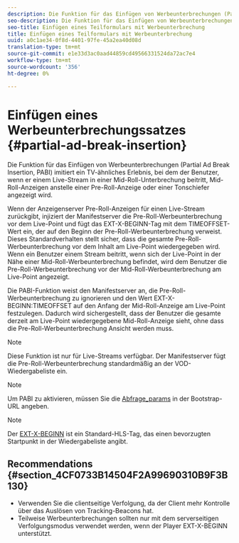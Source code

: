 ```yaml
---
description: Die Funktion für das Einfügen von Werbeunterbrechungen (Partial Ad Break Insertion, PABI) imitiert ein TV-ähnliches Erlebnis, bei dem der Benutzer, wenn er einem Live-Stream in einer Mid-Roll-Unterbrechung beitritt, Mid-Roll-Anzeigen anstelle einer Pre-Roll-Anzeige oder einer Tonschiefer angezeigt wird.
seo-description: Die Funktion für das Einfügen von Werbeunterbrechungen (Partial Ad Break Insertion, PABI) imitiert ein TV-ähnliches Erlebnis, bei dem der Benutzer, wenn er einem Live-Stream in einer Mid-Roll-Unterbrechung beitritt, Mid-Roll-Anzeigen anstelle einer Pre-Roll-Anzeige oder einer Tonschiefer angezeigt wird.
seo-title: Einfügen eines Teilformulars mit Werbeunterbrechung
title: Einfügen eines Teilformulars mit Werbeunterbrechung
uuid: a0c1ae34-0f8d-4401-97fe-45a2ea40d08d
translation-type: tm+mt
source-git-commit: e1e33d3ac0aad44859cd49566331524da72ac7e4
workflow-type: tm+mt
source-wordcount: '356'
ht-degree: 0%

---
```



# Einfügen eines Werbeunterbrechungssatzes {#partial-ad-break-insertion}

Die Funktion für das Einfügen von Werbeunterbrechungen (Partial Ad Break Insertion, PABI) imitiert ein TV-ähnliches Erlebnis, bei dem der Benutzer, wenn er einem Live-Stream in einer Mid-Roll-Unterbrechung beitritt, Mid-Roll-Anzeigen anstelle einer Pre-Roll-Anzeige oder einer Tonschiefer angezeigt wird.

Wenn der Anzeigenserver Pre-Roll-Anzeigen für einen Live-Stream zurückgibt, injiziert der Manifestserver die Pre-Roll-Werbeunterbrechung vor dem Live-Point und fügt das EXT-X-BEGINN-Tag mit dem TIMEOFFSET-Wert ein, der auf den Beginn der Pre-Roll-Werbeunterbrechung verweist. Dieses Standardverhalten stellt sicher, dass die gesamte Pre-Roll-Werbeunterbrechung vor dem Inhalt am Live-Point wiedergegeben wird. Wenn ein Benutzer einem Stream beitritt, wenn sich der Live-Point in der Nähe einer Mid-Roll-Werbeunterbrechung befindet, wird dem Benutzer die Pre-Roll-Werbeunterbrechung vor der Mid-Roll-Werbeunterbrechung am Live-Point angezeigt.

Die PABI-Funktion weist den Manifestserver an, die Pre-Roll-Werbeunterbrechung zu ignorieren und den Wert EXT-X-BEGINN:TIMEOFFSET auf den Anfang der Mid-Roll-Anzeige am Live-Point festzulegen. Dadurch wird sichergestellt, dass der Benutzer die gesamte derzeit am Live-Point wiedergegebene Mid-Roll-Anzeige sieht, ohne dass die Pre-Roll-Werbeunterbrechung Ansicht werden muss.

>[!NOTE]
>
>Diese Funktion ist nur für Live-Streams verfügbar. Der Manifestserver fügt die Pre-Roll-Werbeunterbrechung standardmäßig an der VOD-Wiedergabeliste ein.

>[!NOTE]
>
>Um PABI zu aktivieren, müssen Sie die [Abfrage_params](/help/primetime-ad-insertion/~old-msapi-topics/ms-getting-started/ms-api-query-params.md) in der Bootstrap-URL angeben.

>[!NOTE]
>
>Der [EXT-X-BEGINN](https://tools.ietf.org/html/rfc8216#section-4.3.5.2) ist ein Standard-HLS-Tag, das einen bevorzugten Startpunkt in der Wiedergabeliste angibt.

## Recommendations {#section_4CF0733B14504F2A99690310B9F3B130}

* Verwenden Sie die clientseitige Verfolgung, da der Client mehr Kontrolle über das Auslösen von Tracking-Beacons hat.
* Teilweise Werbeunterbrechungen sollten nur mit dem serverseitigen Verfolgungsmodus verwendet werden, wenn der Player EXT-X-BEGINN unterstützt.